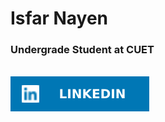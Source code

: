 # Isfar Nayen
### Undergrade Student at CUET

<br>
<div style="display:flex">
    <a href="https://www.linkedin.com/in/isfar-nayen-0ba8ba341/"><img src="assets/LINKEDIN.svg" heigth = 35px width = auto></a>
</div>
<br>
